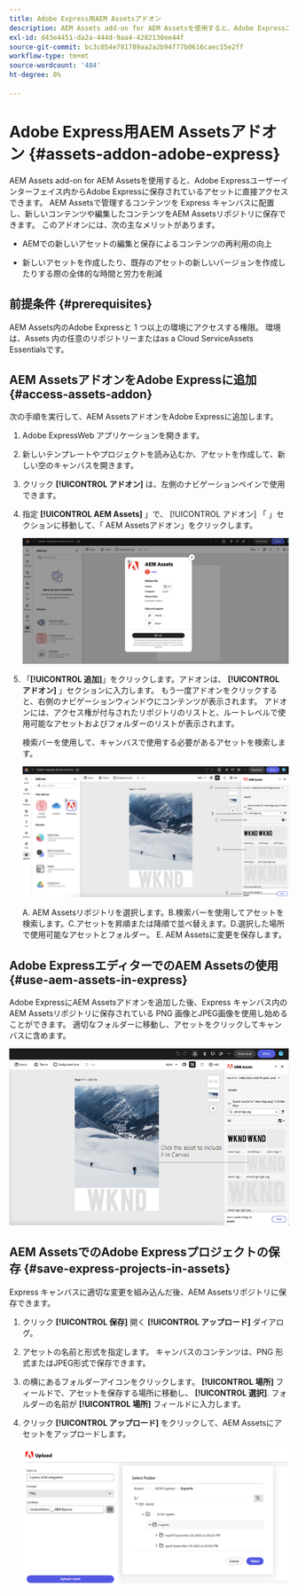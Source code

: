 ```yaml
---
title: Adobe Express用AEM Assetsアドオン
description: AEM Assets add-on for AEM Assetsを使用すると、Adobe Expressユーザーインターフェイス内からAdobe Expressに保存されているアセットに直接アクセスできます。
exl-id: d43e4451-da2a-444d-9aa4-4282130ee44f
source-git-commit: bc3c054e781789aa2a2b94f77b0616caec15e2ff
workflow-type: tm+mt
source-wordcount: '484'
ht-degree: 0%

---
```


# Adobe Express用AEM Assetsアドオン {#assets-addon-adobe-express}

AEM Assets add-on for AEM Assetsを使用すると、Adobe Expressユーザーインターフェイス内からAdobe Expressに保存されているアセットに直接アクセスできます。 AEM Assetsで管理するコンテンツを Express キャンバスに配置し、新しいコンテンツや編集したコンテンツをAEM Assetsリポジトリに保存できます。 このアドオンには、次の主なメリットがあります。

* AEMでの新しいアセットの編集と保存によるコンテンツの再利用の向上

* 新しいアセットを作成したり、既存のアセットの新しいバージョンを作成したりする際の全体的な時間と労力を削減

## 前提条件 {#prerequisites}

AEM Assets内のAdobe Expressと 1 つ以上の環境にアクセスする権限。 環境は、Assets 内の任意のリポジトリーまたはas a Cloud ServiceAssets Essentialsです。


## AEM AssetsアドオンをAdobe Expressに追加 {#access-assets-addon}

次の手順を実行して、AEM AssetsアドオンをAdobe Expressに追加します。

1. Adobe ExpressWeb アプリケーションを開きます。

1. 新しいテンプレートやプロジェクトを読み込むか、アセットを作成して、新しい空のキャンバスを開きます。

1. クリック **[!UICONTROL アドオン]** は、左側のナビゲーションペインで使用できます。

1. 指定 **[!UICONTROL AEM Assets]** 」で、 [!UICONTROL アドオン] 「 」セクションに移動して、「 AEM Assetsアドオン」をクリックします。

   ![AEM Assetsアドオン](assets/aem-assets-add-on.png)

1. 「**[!UICONTROL 追加]**」をクリックします。アドオンは、 **[!UICONTROL アドオン]** 」セクションに入力します。 もう一度アドオンをクリックすると、右側のナビゲーションウィンドウにコンテンツが表示されます。 アドオンには、アクセス権が付与されたリポジトリのリストと、ルートレベルで使用可能なアセットおよびフォルダーのリストが表示されます。

   検索バーを使用して、キャンバスで使用する必要があるアセットを検索します。

   ![AEM Assetsアドオンでのアセットの検索](assets/assets-add-on-browse-assets.png)

   A. AEM Assetsリポジトリを選択します。B.検索バーを使用してアセットを検索します。C.アセットを昇順または降順で並べ替えます。D.選択した場所で使用可能なアセットとフォルダー。 E. AEM Assetsに変更を保存します。



## Adobe ExpressエディターでのAEM Assetsの使用 {#use-aem-assets-in-express}

Adobe ExpressにAEM Assetsアドオンを追加した後、Express キャンバス内のAEM Assetsリポジトリに保存されている PNG 画像とJPEG画像を使用し始めることができます。 適切なフォルダーに移動し、アセットをクリックしてキャンバスに含めます。

![Assets アドオンのアセットを含める](assets/aem-assets-add-on-include-assets.png)


## AEM AssetsでのAdobe Expressプロジェクトの保存 {#save-express-projects-in-assets}

Express キャンバスに適切な変更を組み込んだ後、AEM Assetsリポジトリに保存できます。

1. クリック **[!UICONTROL 保存]** 開く **[!UICONTROL アップロード]** ダイアログ。
1. アセットの名前と形式を指定します。 キャンバスのコンテンツは、PNG 形式またはJPEG形式で保存できます。

1. の横にあるフォルダーアイコンをクリックします。 **[!UICONTROL 場所]** フィールドで、アセットを保存する場所に移動し、 **[!UICONTROL 選択]**. フォルダーの名前が **[!UICONTROL 場所]** フィールドに入力します。

1. クリック **[!UICONTROL アップロード]** をクリックして、AEM Assetsにアセットをアップロードします。

   ![AEMでのアセットの保存](assets/aem-assets-add-on-save.png)
